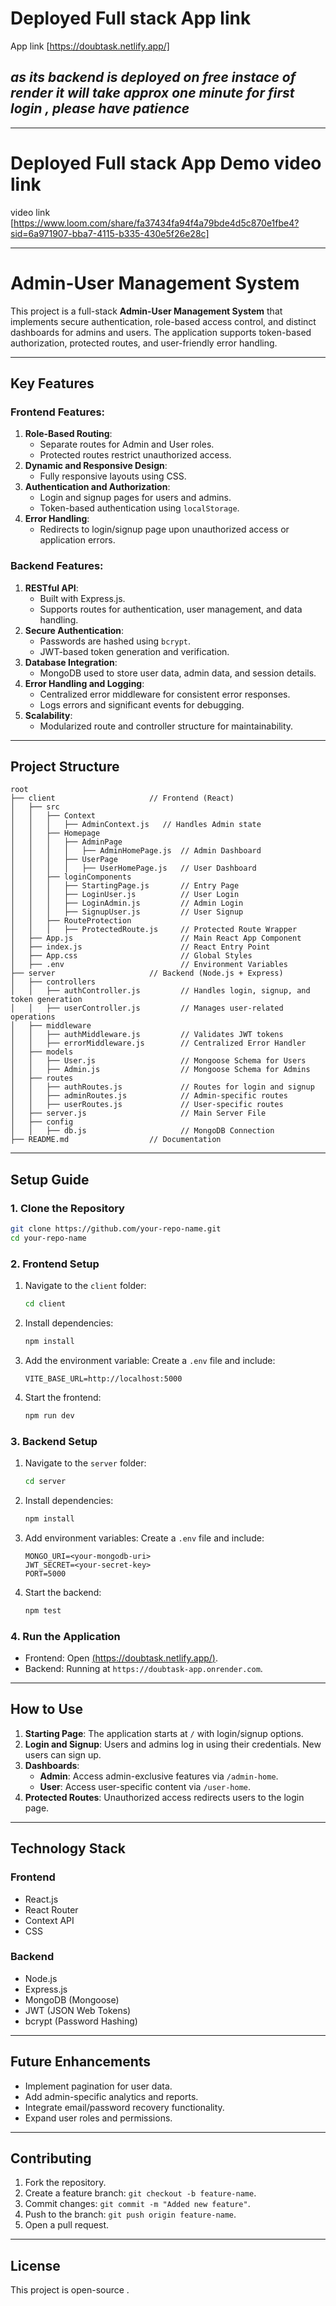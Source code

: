 
# **Deployed Full stack App link**

App link [https://doubtask.netlify.app/]

## *as its backend is deployed on free instace of render it will take approx one minute for first login , please have patience* 
---

# **Deployed Full stack App Demo video link**

video link [https://www.loom.com/share/fa37434fa94f4a79bde4d5c870e1fbe4?sid=6a971907-bba7-4115-b335-430e5f26e28c]

---

# **Admin-User Management System**

This project is a full-stack **Admin-User Management System** that implements secure authentication, role-based access control, and distinct dashboards for admins and users. The application supports token-based authorization, protected routes, and user-friendly error handling.

---

## **Key Features**

### **Frontend Features:**
1. **Role-Based Routing**:
   - Separate routes for Admin and User roles.
   - Protected routes restrict unauthorized access.
2. **Dynamic and Responsive Design**:
   - Fully responsive layouts using CSS.
3. **Authentication and Authorization**:
   - Login and signup pages for users and admins.
   - Token-based authentication using `localStorage`.
4. **Error Handling**:
   - Redirects to login/signup page upon unauthorized access or application errors.

### **Backend Features:**
1. **RESTful API**:
   - Built with Express.js.
   - Supports routes for authentication, user management, and data handling.
2. **Secure Authentication**:
   - Passwords are hashed using `bcrypt`.
   - JWT-based token generation and verification.
3. **Database Integration**:
   - MongoDB used to store user data, admin data, and session details.
4. **Error Handling and Logging**:
   - Centralized error middleware for consistent error responses.
   - Logs errors and significant events for debugging.
5. **Scalability**:
   - Modularized route and controller structure for maintainability.

---

## **Project Structure**

```
root
├── client                     // Frontend (React)
│   ├── src
│   │   ├── Context
│   │   │   ├── AdminContext.js   // Handles Admin state
│   │   ├── Homepage
│   │   │   ├── AdminPage
│   │   │   │   ├── AdminHomePage.js  // Admin Dashboard
│   │   │   ├── UserPage
│   │   │   │   ├── UserHomePage.js   // User Dashboard
│   │   ├── loginComponents
│   │   │   ├── StartingPage.js       // Entry Page
│   │   │   ├── LoginUser.js          // User Login
│   │   │   ├── LoginAdmin.js         // Admin Login
│   │   │   ├── SignupUser.js         // User Signup
│   │   ├── RouteProtection
│   │   │   ├── ProtectedRoute.js     // Protected Route Wrapper
│   ├── App.js                        // Main React App Component
│   ├── index.js                      // React Entry Point
│   ├── App.css                       // Global Styles
│   ├── .env                          // Environment Variables
├── server                     // Backend (Node.js + Express)
│   ├── controllers
│   │   ├── authController.js         // Handles login, signup, and token generation
│   │   ├── userController.js         // Manages user-related operations
│   ├── middleware
│   │   ├── authMiddleware.js         // Validates JWT tokens
│   │   ├── errorMiddleware.js        // Centralized Error Handler
│   ├── models
│   │   ├── User.js                   // Mongoose Schema for Users
│   │   ├── Admin.js                  // Mongoose Schema for Admins
│   ├── routes
│   │   ├── authRoutes.js             // Routes for login and signup
│   │   ├── adminRoutes.js            // Admin-specific routes
│   │   ├── userRoutes.js             // User-specific routes
│   ├── server.js                     // Main Server File
│   ├── config
│   │   ├── db.js                     // MongoDB Connection
├── README.md                  // Documentation
```

---

## **Setup Guide**

### **1. Clone the Repository**
```bash
git clone https://github.com/your-repo-name.git
cd your-repo-name
```

### **2. Frontend Setup**
1. Navigate to the `client` folder:
   ```bash
   cd client
   ```
2. Install dependencies:
   ```bash
   npm install
   ```
3. Add the environment variable:
   Create a `.env` file and include:
   ```plaintext
   VITE_BASE_URL=http://localhost:5000
   ```
4. Start the frontend:
   ```bash
   npm run dev
   ```

### **3. Backend Setup**
1. Navigate to the `server` folder:
   ```bash
   cd server
   ```
2. Install dependencies:
   ```bash
   npm install
   ```
3. Add environment variables:
   Create a `.env` file and include:
   ```plaintext
   MONGO_URI=<your-mongodb-uri>
   JWT_SECRET=<your-secret-key>
   PORT=5000
   ```
4. Start the backend:
   ```bash
   npm test
   ```

### **4. Run the Application**
- Frontend: Open [(https://doubtask.netlify.app/)]([https://doubtask.netlify.app/]).
- Backend: Running at `https://doubtask-app.onrender.com`.

---

## **How to Use**

1. **Starting Page**: The application starts at `/` with login/signup options.
2. **Login and Signup**: Users and admins log in using their credentials. New users can sign up.
3. **Dashboards**:
   - **Admin**: Access admin-exclusive features via `/admin-home`.
   - **User**: Access user-specific content via `/user-home`.
4. **Protected Routes**: Unauthorized access redirects users to the login page.

---

## **Technology Stack**

### **Frontend**
- React.js
- React Router
- Context API
- CSS

### **Backend**
- Node.js
- Express.js
- MongoDB (Mongoose)
- JWT (JSON Web Tokens)
- bcrypt (Password Hashing)

---

## **Future Enhancements**
- Implement pagination for user data.
- Add admin-specific analytics and reports.
- Integrate email/password recovery functionality.
- Expand user roles and permissions.

---

## **Contributing**
1. Fork the repository.
2. Create a feature branch: `git checkout -b feature-name`.
3. Commit changes: `git commit -m "Added new feature"`.
4. Push to the branch: `git push origin feature-name`.
5. Open a pull request.

---

## **License**
This project is open-source .
